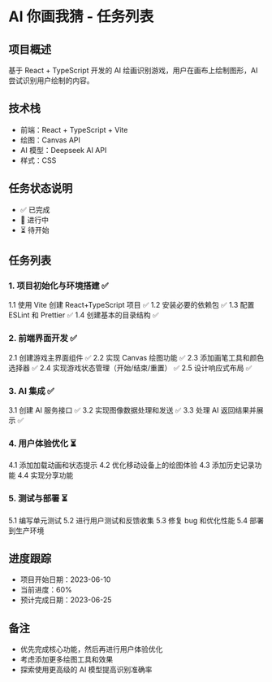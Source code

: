 # AI 你画我猜 - 任务列表

## 项目概述
基于 React + TypeScript 开发的 AI 绘画识别游戏，用户在画布上绘制图形，AI 尝试识别用户绘制的内容。

## 技术栈
- 前端：React + TypeScript + Vite
- 绘图：Canvas API
- AI 模型：Deepseek AI API
- 样式：CSS

## 任务状态说明
- ✅ 已完成
- 🔄 进行中
- ⏳ 待开始

## 任务列表

### 1. 项目初始化与环境搭建 ✅
1.1 使用 Vite 创建 React+TypeScript 项目 ✅
1.2 安装必要的依赖包 ✅
1.3 配置 ESLint 和 Prettier ✅
1.4 创建基本的目录结构 ✅

### 2. 前端界面开发 ✅
2.1 创建游戏主界面组件 ✅
2.2 实现 Canvas 绘图功能 ✅
2.3 添加画笔工具和颜色选择器 ✅
2.4 实现游戏状态管理（开始/结束/重置） ✅
2.5 设计响应式布局 ✅

### 3. AI 集成 ✅
3.1 创建 AI 服务接口 ✅
3.2 实现图像数据处理和发送 ✅
3.3 处理 AI 返回结果并展示 ✅

### 4. 用户体验优化 ⏳
4.1 添加加载动画和状态提示
4.2 优化移动设备上的绘图体验
4.3 添加历史记录功能
4.4 实现分享功能

### 5. 测试与部署 ⏳
5.1 编写单元测试
5.2 进行用户测试和反馈收集
5.3 修复 bug 和优化性能
5.4 部署到生产环境

## 进度跟踪
- 项目开始日期：2023-06-10
- 当前进度：60%
- 预计完成日期：2023-06-25

## 备注
- 优先完成核心功能，然后再进行用户体验优化
- 考虑添加更多绘图工具和效果
- 探索使用更高级的 AI 模型提高识别准确率